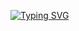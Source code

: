 [![Typing SVG](https://readme-typing-svg.herokuapp.com?font=Fira+Code&duration=2700&pause=1000&color=7d3837&width=435&lines=Hi+there+%F0%9F%8C%99+!+Welcome+to+my+github)](https://git.io/typing-svg)
